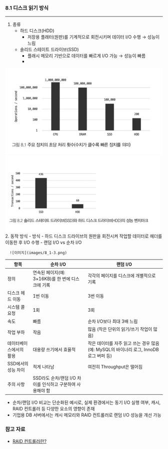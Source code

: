 ### 8.1 디스크 읽기 방식

---

1. 종류
    - 하드 디스크(HDD)
        - 저장용 플래터(원판)를 기계적으로 회전시키며 데이터 I/O 수행 → 성능이 느림
    - 솔리드 스테이트 드라이브(SSD)
        - 플래시 메모리 기반으로 데이터를 빠르게 I/O 가능 → 성능이 빠름
        - 
![이미지](images/8_1-1.png)
![이미지](images/8_1-2.png)
2. 동작 방식
    - 방식
        - 하드 디스크 드라이브의 원판을 회전시켜 작업할 데이터로 헤더를 이동한 후 I/O 수행
    - 랜덤 I/O vs 순차 I/O

      ![이미지](images/8_1-3.png)

| 항목 | 순차 I/O | 랜덤 I/O |
| --- | --- | --- |
| 정의 | 연속된 페이지(예: 3×16KB)를 한 번에 디스크에 기록 | 각각의 페이지를 디스크에 개별적으로 기록 |
| 디스크 헤드 이동 | 1번 이동 | 3번 이동 |
| 시스템 콜 요청 | 1회 | 3회 |
| 속도 | 빠름 | 순차 I/O보다 최대 3배 느림 |
| 작업 부하 | 작음 | 많음 (작은 단위의 읽기/쓰기 작업이 많음) |
| 데이터베이스에서의 활용 | 대용량 쓰기에서 효율적 | 작은 데이터를 자주 읽고 쓰는 경우 많음 (예: MySQL의 바이너리 로그, InnoDB 로그 버퍼 등) |
| SSD에서의 성능 차이 | 적게 나타남 | 여전히 Throughput은 떨어짐 |
| 주의 사항 | SSD라도 순차/랜덤 I/O 차이를 인식하고 구분하여 사용해야 함 |  |
- 순차/랜덤 I/O 비교는 단순화된 예시로, 실제 환경에서는 동기 I/O 실행 여부, 캐시, RAID 컨트롤러 등 다양한 요소의 영향이 존재
- 기업용 DB 서버에서는 캐시 메모리와 RAID 컨트롤러로 랜덤 I/O 성능을 개선 가능


### 참고 자료
  - [RAID 컨트롤러란?](https://ilovestorage.tistory.com/16)
